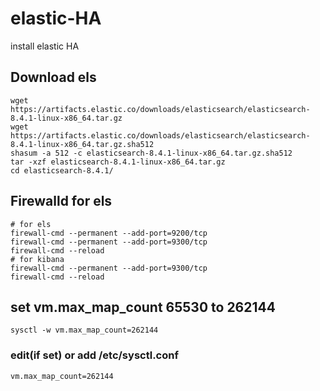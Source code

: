 # elastic-HA
install elastic HA 

## Download els
```
wget https://artifacts.elastic.co/downloads/elasticsearch/elasticsearch-8.4.1-linux-x86_64.tar.gz
wget https://artifacts.elastic.co/downloads/elasticsearch/elasticsearch-8.4.1-linux-x86_64.tar.gz.sha512
shasum -a 512 -c elasticsearch-8.4.1-linux-x86_64.tar.gz.sha512 
tar -xzf elasticsearch-8.4.1-linux-x86_64.tar.gz
cd elasticsearch-8.4.1/ 
```

## Firewalld for els
```
# for els
firewall-cmd --permanent --add-port=9200/tcp 
firewall-cmd --permanent --add-port=9300/tcp 
firewall-cmd --reload
# for kibana
firewall-cmd --permanent --add-port=9300/tcp 
firewall-cmd --reload
```

## set vm.max_map_count 65530 to 262144
```
sysctl -w vm.max_map_count=262144
```
### edit(if set) or add /etc/sysctl.conf
```
vm.max_map_count=262144
```
